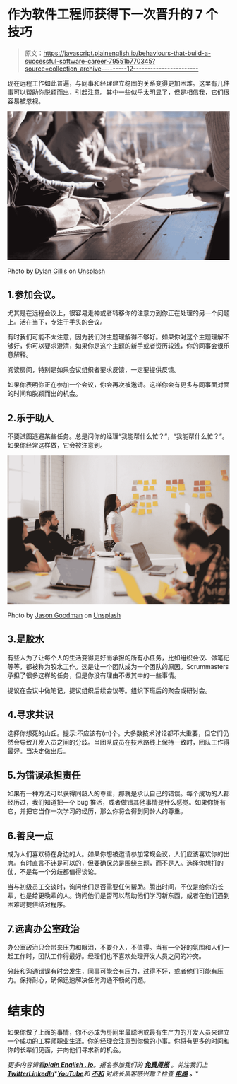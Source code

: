 # 作为软件工程师获得下一次晋升的 7 个技巧

> 原文：<https://javascript.plainenglish.io/behaviours-that-build-a-successful-software-career-79551b770345?source=collection_archive---------12----------------------->

现在远程工作如此普遍，与同事和经理建立稳固的关系变得更加困难。这里有几件事可以帮助你脱颖而出，引起注意。其中一些似乎太明显了，但是相信我，它们很容易被忽视。

![](img/7dadc895989c992b6e91c51bd298eccd.png)

Photo by [Dylan Gillis](https://unsplash.com/@dylandgillis?utm_source=medium&utm_medium=referral) on [Unsplash](https://unsplash.com?utm_source=medium&utm_medium=referral)

## 1.参加会议。

尤其是在远程会议上，很容易走神或者转移你的注意力到你正在处理的另一个问题上。活在当下，专注于手头的会议。

有时我们可能不太注意，因为我们对主题理解得不够好。如果你对这个主题理解不够好，你可以要求澄清，如果你是这个主题的新手或者资历较浅，你的同事会很乐意解释。

阅读房间，特别是如果会议组织者要求反馈，一定要提供反馈。

如果你表明你正在参加一个会议，你会再次被邀请。这样你会有更多与同事面对面的时间和脱颖而出的机会。

## 2.乐于助人

不要试图逃避某些任务。总是问你的经理“我能帮什么忙？”，“我能帮什么忙？”。如果你经常这样做，它会被注意到。

![](img/ba01d706e86b422037826ed5b196ca2c.png)

Photo by [Jason Goodman](https://unsplash.com/@jasongoodman_youxventures?utm_source=medium&utm_medium=referral) on [Unsplash](https://unsplash.com?utm_source=medium&utm_medium=referral)

## 3.是胶水

有些人为了让每个人的生活变得更好而承担的所有小任务，比如组织会议、做笔记等等，都被称为胶水工作。这是让一个团队成为一个团队的原因。Scrummasters 承担了很多这样的任务，但是你没有理由不做其中的一些事情。

提议在会议中做笔记，提议组织后续会议等。组织下班后的聚会或研讨会。

## 4.寻求共识

选择你想死的山丘。提示:不应该有(m)个。大多数技术讨论都不太重要，但它们仍然会导致开发人员之间的分歧。当团队成员在技术路线上保持一致时，团队工作得最好。当决定做出后。

## 5.为错误承担责任

如果有一种方法可以获得同龄人的尊重，那就是承认自己的错误。每个成功的人都经历过，我们知道把一个 bug 推活，或者做错其他事情是什么感觉。如果你拥有它，并把它当作一次学习的经历，那么你将会得到同龄人的尊重。

## 6.善良一点

成为人们喜欢待在身边的人。如果你想被邀请参加常规会议，人们应该喜欢你的出席。有时直言不讳是可以的，但要确保总是围绕主题，而不是人。选择你想打的仗，不是每一个分歧都值得谈论。

当与初级员工交谈时，询问他们是否需要任何帮助。腾出时间，不仅是给你的长辈，也是给更晚辈的人。询问他们是否可以帮助他们学习新东西，或者在他们遇到困难时提供结对程序。

## 7.远离办公室政治

办公室政治只会带来压力和眼泪，不要介入，不值得。当有一个好的氛围和人们一起工作时，团队工作得最好。经理们也不喜欢处理开发人员之间的冲突。

分歧和沟通错误有时会发生，同事可能会有压力，过得不好，或者他们可能有压力。保持耐心，确保迅速解决任何沟通不畅的问题。

# 结束的

如果你做了上面的事情，你不必成为房间里最聪明或最有生产力的开发人员来建立一个成功的工程师职业生涯。你的经理会注意到你做的小事。你将有更多的时间和你的长辈们见面，并向他们寻求新的机会。

*更多内容请看*[***plain English . io***](https://plainenglish.io/)*。报名参加我们的* [***免费周报***](http://newsletter.plainenglish.io/) *。关注我们上*[***Twitter***](https://twitter.com/inPlainEngHQ)[***LinkedIn***](https://www.linkedin.com/company/inplainenglish/)*[***YouTube***](https://www.youtube.com/channel/UCtipWUghju290NWcn8jhyAw)**和* [***不和***](https://discord.gg/GtDtUAvyhW) *对成长黑客感兴趣？检查* [***电路***](https://circuit.ooo/) ***。*****